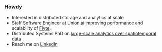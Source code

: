 ### Howdy

- Interested in distributed storage and analytics at scale
- Staff Software Engineer at [Union.ai](https://www.union.ai/) improving performance and scalability of [Flyte](https://flyte.org/).
- Distributed Systems PhD on [large-scale analytics over spatiotemporal data](https://blackpine.io/publications/)
- Reach me on [LinkedIn](https://www.linkedin.com/in/dan-rammer-phd-b1ab4249/)

<!--
![github stats](https://github-readme-stats.vercel.app/api/?username=hamersaw&count_private=true&hide_rank=true&hide_title=true&hide=stars)
![top languages](https://github-readme-stats.vercel.app/api/top-langs/?username=hamersaw&layout=compact&hide_title=true)
-->

<!--
**hamersaw/hamersaw** is a ✨ _special_ ✨ repository because its `README.md` (this file) appears on your GitHub profile.

Here are some ideas to get you started:

- 🔭 I’m currently working on ...
- 🌱 I’m currently learning ...
- 👯 I’m looking to collaborate on ...
- 🤔 I’m looking for help with ...
- 💬 Ask me about ...
- 📫 How to reach me: ...
- 😄 Pronouns: ...
- ⚡ Fun fact: ...
-->
